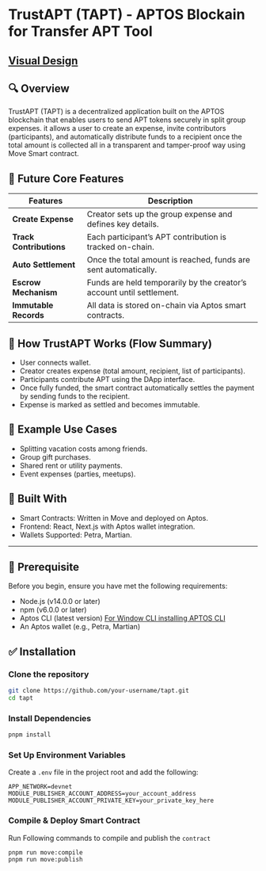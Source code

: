 # **TrustAPT (TAPT) - APTOS Blockain for Transfer APT Tool** 
## [Visual Design](https://www.figma.com/design/x26nsseAYFjYXvAKAV0W56/Visual-Design-for-Decentralize-Splitter?node-id=1669-162202&t=WZHmayhbnCgHwmKV-1)

## **🔍 Overview**
TrustAPT (TAPT) is a decentralized application built on the APTOS blockchain that enables users to send APT tokens securely in split group expenses.
it allows a user to create an expense, invite contributors (participants), and automatically distribute funds to a recipient once the total amount is collected all in a transparent and tamper-proof way using Move Smart contract.

## 🔗 Future Core Features

| Features | Description |
| --- | --- | 
| **Create Expense** |	Creator sets up the group expense and defines key details. |
|	**Track Contributions**	|	Each participant’s APT contribution is tracked on-chain.
|	**Auto Settlement**			|	Once the total amount is reached, funds are sent automatically.
|	**Escrow Mechanism**		|	Funds are held temporarily by the creator’s account until settlement.
|	**Immutable Records**		|	All data is stored on-chain via Aptos smart contracts.

## 🔐 How TrustAPT Works (Flow Summary)
- User connects wallet.
- Creator creates expense (total amount, recipient, list of participants).
- Participants contribute APT using the DApp interface.
- Once fully funded, the smart contract automatically settles the payment by sending funds to the recipient.
- Expense is marked as settled and becomes immutable.
  
## 📌 Example Use Cases
- Splitting vacation costs among friends.
- Group gift purchases.
- Shared rent or utility payments.
- Event expenses (parties, meetups).

## 🧠 Built With
- Smart Contracts: Written in Move and deployed on Aptos.
- Frontend: React, Next.js with Aptos wallet integration.
- Wallets Supported: Petra, Martian.
-----------------------------------------------------------------------------------------------------------------------------------------------------------------
## 🔧 Prerequisite
Before you begin, ensure you have met the following requirements:
- Node.js (v14.0.0 or later)
- npm (v6.0.0 or later)
- Aptos CLI (latest version) [For Window CLI installing APTOS CLI](https://aptos.dev/en/build/cli/install-cli/install-cli-windows)
- An Aptos wallet (e.g., Petra, Martian)

## ✅ Installation
### Clone the repository
```sh 
git clone https://github.com/your-username/tapt.git
cd tapt
```
### Install Dependencies
```sh
pnpm install
```
### Set Up Environment Variables
Create a `.env` file in the project root and add the following:
```Env
APP_NETWORK=devnet
MODULE_PUBLISHER_ACCOUNT_ADDRESS=your_account_address
MODULE_PUBLISHER_ACCOUNT_PRIVATE_KEY=your_private_key_here
```

### Compile & Deploy Smart Contract
Run Following commands to compile and publish the `contract`
```SH
pnpm run move:compile
pnpm run move:publish
```
